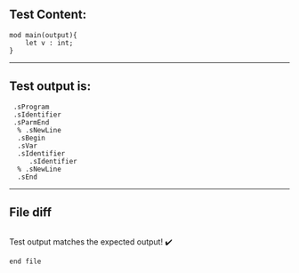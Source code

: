 
Test Content: 
-------------------------
```
mod main(output){
    let v : int;
}
```
------------------------
Test output is: 
-------------------------
```
 .sProgram
 .sIdentifier
 .sParmEnd
  % .sNewLine
  .sBegin
  .sVar
  .sIdentifier
     .sIdentifier
  % .sNewLine
  .sEnd

```
------------------------

File diff
-------------------------
```diff

```
Test output matches the expected output! :heavy_check_mark:

```
end file
